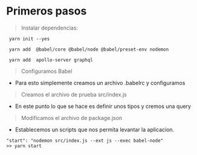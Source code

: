 # Primeros pasos

> Instalar dependencias: 
```
 yarn init --yes
```
```
 yarn add  @babel/core @babel/node @babel/preset-env nodemon 
```
```
 yarn add  apollo-server graphql
```
>  Configuramos Babel 
 - Para esto simplemente creamos un archivo .babelrc y configuramos

>  Creamos el archivo de prueba src/index.js
 - En este punto lo que se hace es definir unos tipos y cremos una query
>  Modificamos el archivo de package.json

 - Establecemos un scripts que nos permita levantar la aplicacion. 

```
"start": "nodemon src/index.js --ext js --exec babel-node"
>> yarn start
```
